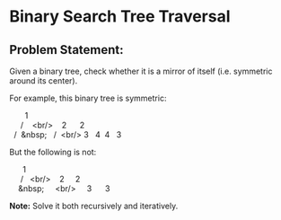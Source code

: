 # Binary Search Tree Traversal

## Problem Statement: ##

Given a binary tree, check whether it is a mirror of itself (i.e. symmetric around its center).

For example, this binary tree is symmetric:<br/>

&nbsp;&nbsp;&nbsp;&nbsp;&nbsp;&nbsp;&nbsp;1<br/>
&nbsp;&nbsp;&nbsp;&nbsp;&nbsp;/&nbsp;&nbsp;&nbsp;&nbsp;\<br/>
&nbsp;&nbsp;&nbsp;2&nbsp;&nbsp;&nbsp;&nbsp;&nbsp;&nbsp;2<br/>
&nbsp;&nbsp;/&nbsp;&nbsp;\&nbsp;&nbsp;&nbsp;&nbsp;/&nbsp;&nbsp;\<br/>
3&nbsp;&nbsp;&nbsp;4&nbsp;&nbsp;4&nbsp;&nbsp;&nbsp;3<br/>


But the following is not:<br/>

&nbsp;&nbsp;&nbsp;&nbsp;&nbsp;&nbsp;1<br/>
&nbsp;&nbsp;&nbsp;&nbsp;&nbsp;/&nbsp;&nbsp;&nbsp;\<br/>
&nbsp;&nbsp;&nbsp;2&nbsp;&nbsp;&nbsp;&nbsp;&nbsp;2<br/>
&nbsp;&nbsp;&nbsp;&nbsp;\&nbsp;&nbsp;&nbsp;&nbsp;&nbsp;&nbsp;\<br/>
&nbsp;&nbsp;&nbsp;&nbsp;3&nbsp;&nbsp;&nbsp;&nbsp;&nbsp;&nbsp;3<br/>
   
**Note:** Solve it both recursively and iteratively.